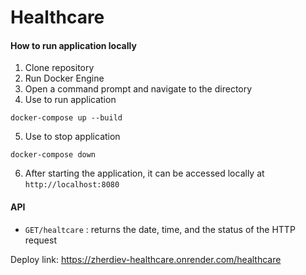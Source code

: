 # Healthcare
#### How to run application locally
1. Clone repository
2. Run Docker Engine
3. Open a command prompt and navigate to the directory
4. Use to run application
``` 
docker-compose up --build
```
5. Use to stop application
``` 
docker-compose down
```
6. After starting the application, it can be accessed locally at `http://localhost:8080`
#### API
- `GET/healtcare` : returns the date, time, and the status of the HTTP request

Deploy link: https://zherdiev-healthcare.onrender.com/healthcare